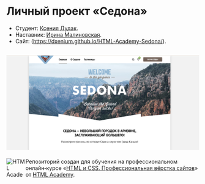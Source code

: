 # Личный проект «Седона»

- Студент: [Ксения Дудак](https://up.htmlacademy.ru/htmlcss/39/user/917321).
- Наставник: [Ирина Малиновская](https://htmlacademy.ru/profile/irina-malinovskaya).
- Сайт: (https://dxenium.github.io/HTML-Academy-Sedona/).

![Первый экран](printscreen.png "Первый экран")
---

<a href="https://htmlacademy.ru/intensive/htmlcss"><img align="left" width="50" height="50" alt="HTML Academy" src="https://up.htmlacademy.ru/static/img/intensive/htmlcss/logo-for-github-2.png"></a>

Репозиторий создан для обучения на профессиональном онлайн‑курсе «[HTML и CSS. Профессиональная вёрстка сайтов](https://htmlacademy.ru/intensive/htmlcss)» от [HTML Academy](https://htmlacademy.ru).
